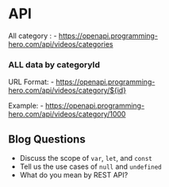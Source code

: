 # API

All category : - https://openapi.programming-hero.com/api/videos/categories

### ALL data by categoryId

URL Format: - https://openapi.programming-hero.com/api/videos/category/${id}

Example: - https://openapi.programming-hero.com/api/videos/category/1000

## Blog Questions

- Discuss the scope of `var`, `let`, and `const`
- Tell us the use cases of `null` and `undefined`
- What do you mean by REST API?
